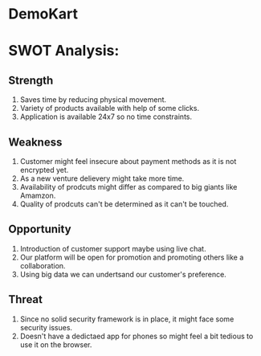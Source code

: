 # DemoKart

# SWOT Analysis:
## Strength
1. Saves time by reducing physical movement.
2. Variety of products available with help of some clicks.
3. Application is available 24x7 so no time constraints.

## Weakness
1. Customer might feel insecure about payment methods as it is not encrypted yet.
2. As a new venture delievery might take more time.
3. Availability of prodcuts might differ as compared to big giants like Amamzon.
4. Quality of prodcuts can't be determined as it can't be touched.

## Opportunity
1. Introduction of customer support maybe using live chat.
2. Our platform will be open for promotion and promoting others like a collaboration.
3. Using big data we can undertsand our customer's preference.

## Threat
1. Since no solid security framework is in place, it might face some security issues.
2. Doesn't have a dedictaed app for phones so might feel a bit tedious to use it on the browser.

